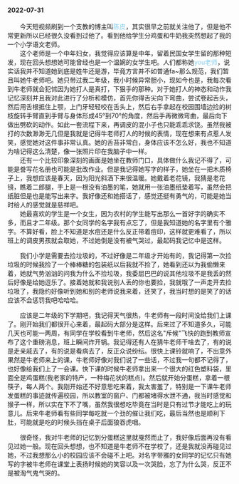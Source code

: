 #### 2022-07-31

<div style="text-indent:2em">今天短视频刷到一个支教的博主叫<span style="color:skyblue">陈皮</span>，其实很早之前就关注他了，但是他不常更新所以已经很久没看到过他了。看到他给学生分鸡蛋和牛奶我突然想起了我的一个小学语文老师。</div>

<div style="text-indent:2em">这个老师是一个中年妇女，我觉得应该算是中年，留着民国女学生留的那种短发，现在回头想想她可能曾经也是一个温婉的女学生吧。人们都称她<span style="color:skyblue">you老师</span>，说实话我并不知道她到底是姓牛还是游，毕竟方言并不如普通fa~那么规范，我们暂且叫她牛老师吧。她只带过我二年级，我小时候异常胆小，现如今也是，我每次看到牛老师就会犯怵因为她打人是真打，下狠手的那种。对于她打人的神态和动作我记忆深刻并且我对此进行了分析和模仿，首先你得舌尖向下弯曲，尝试卷起舌头，然后用舌根抵住上颚，上门牙轻轻咬在舌头上，然后右手拿起在校园围墙边捡的树枝旋转手臂直到手臂与身体形成45°到70°的角度，然后手再微微弯曲，最后向下做出劈砍的动作。如此一套流程下来，再调皮的混小子也只能乖乖求饶。虽然我被打的次数渺渺无几但是我就是记得牛老师打人的时候的表情，现在想来有点惹人发笑，感觉她对这件事非常认真。她的舌苔非常白，身体应该不怎么好，我也不知道为啥记得这么清楚，像一张照片印在我脑子中一样。</div>

<div style="text-indent:2em">还有一个比较印象深刻的画面是她坐在教师门口，具体做什么我记不得了，可能是誊写花名册也可能是批改作业。但是我记得她写字的样子，她坐在一把木质椅子上，我想应该是春天，因为阳光斜洒下来很温暖。她戴着老花镜，我猜是老花镜，瞧着二郎腿，手上是一根没有油墨的笔，她就用一张油墨纸垫着写，虽然会把纸脏但是也是能写出来字。我好像还和她搭话了，感觉还挺有勇气的，可能是她当时给人的感觉就是慈祥吧。</div>

<div style="text-indent:2em">她最喜欢的学生是一个女生，因为农村的学生能写出那么一首好字的确实不多，而且才二年级。那个女同学的名字我有点忘了，但是我知道她的名字里有个雅字。不算好看，脸上不知道是水痘还是什么反正带着痘印，这样就更难看了，所以班上的调皮男孩就会取她，不过她倒是没有被气哭过，最起码我记忆中是这样。</div>

<p style="text-indent:2em">我们小学是需要去捡垃圾的，不过好像是二年级才开始有的，我记得第一次捡垃圾的时候我捡了一个棒棒糖的包装纸以后我就不捡了，她看到还以为我偷懒来着，她就气势汹汹的问我为什么不捡垃圾，我委屈巴巴的说其他垃圾不是我丢的然后好像是给她逗乐了。接着她就和我说别人丢的你也要捡，我就哦了一声走开去捡垃圾了，我隐约好像听到她和别的老师说我来着，还笑了，我当时想的是笑了的话应该不会惩罚我吧哈哈哈。</p>

<div style="text-indent:2em">应该是二年级的下学期吧，我记得天气很热，牛老师有一段时间没给我们上课了。刚开始我们都很开心来着，最起码大部分是这样。后来过了不知道多久，可能几天也可能一两周，有同学在学校看到牛老师，然后这名"斥候"飞快的跑到教师宣布了这个重磅消息，班上瞬间炸开锅。我记得还有人在猜牛老师干啥去了，有的说是走亲戚去了，有的说是看病去了，反正众说纷纭。很快上课铃就响了，不出意外果然是牛老师来上的课，牛老师好像对我们说了一些话，不过我一句都不记得了，也好像给我们上了一会课。快下课的时候牛老师拿出来一个很大的红色塑料袋，里面全是鸡蛋糕(我老家的特产，一种梅花状的糕点)。然后就开始分蛋糕，拿着一根筷子，每人两个。我刚开始还不好意思吃来着，我太害羞了，特别是一下课牛老师发蛋糕的事迹就传遍校园，所以教室的窗户、门都被堵得水泄不通，我当时感觉和猴子一样，所以实在下不了嘴，虽然我很想吃毕竟在当时是只有过节才能吃上的玩意儿。后来牛老师看有些同学每吃就一个劲的催让我们吃，最后当然也是顺利下肚，可能就是吃的时候头挡在桌子后面狼吞虎咽。</div>

<p style="text-indent:2em">很奇怪，我对牛老师的记忆到分蛋糕这里就戛然而止了，我好像后面再没有看见过她一般。现在回头想想，也不知道是牛老师不在学校了，还是我就没再碰见过她，不过我想那么小的校园应该不会碰不上吧。对名字带雅的女同学的记忆只有她写的字被牛老师在课堂上表扬时候她的笑容以及一次哭脸，忘了为什么哭，反正不是被淘气鬼气哭的。</p>

